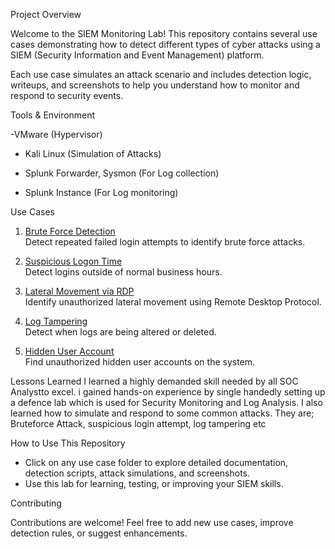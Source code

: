 Project Overview

Welcome to the SIEM Monitoring Lab! This repository contains several use cases demonstrating how to detect different types of cyber attacks using a SIEM (Security Information and Event Management) platform.

Each use case simulates an attack scenario and includes detection logic, writeups, and screenshots to help you understand how to monitor and respond to security events.


Tools & Environment

-VMware (Hypervisor)

- Kali Linux (Simulation of Attacks)

- Splunk Forwarder, Sysmon (For Log collection)

- Splunk Instance (For Log monitoring)


Use Cases

1. [Brute Force Detection](use-case-1-brute-force-detection/)  
   Detect repeated failed login attempts to identify brute force attacks.

2. [Suspicious Logon Time](use-case-2-suspicious-logon-time/)  
   Detect logins outside of normal business hours.

3. [Lateral Movement via RDP](use-case-3-lateral-movement-rdp/)  
   Identify unauthorized lateral movement using Remote Desktop Protocol.

4. [Log Tampering](use-case-4-log-tampering/)  
   Detect when logs are being altered or deleted.

5. [Hidden User Account](use-case-5-hidden-user-account/)  
   Find unauthorized hidden user accounts on the system.

Lessons Learned
I learned a highly demanded skill needed by all SOC Analystto excel. i gained hands-on experience by single handedly setting up a defence lab which is used for Security Monitoring and Log Analysis.
I also learned how to simulate and respond to some common attacks. They are; Bruteforce Attack, suspicious login attempt, log tampering etc

How to Use This Repository

- Click on any use case folder to explore detailed documentation, detection scripts, attack simulations, and screenshots.
- Use this lab for learning, testing, or improving your SIEM skills.



Contributing

Contributions are welcome! Feel free to add new use cases, improve detection rules, or suggest enhancements.
